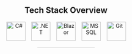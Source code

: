 <br>

<h2 align="center">Tech Stack Overview</h2>

<p align="center">
  <img src="https://cdn.jsdelivr.net/gh/devicons/devicon/icons/csharp/csharp-original.svg" alt="C#" width="50" height="50"/>
  &nbsp;&nbsp;
  <img src="https://cdn.jsdelivr.net/gh/devicons/devicon/icons/dot-net/dot-net-original.svg" alt=".NET" width="50" height="50"/>
  &nbsp;&nbsp;
  <img src="https://cdn.jsdelivr.net/gh/devicons/devicon/icons/blazor/blazor-original.svg" alt="Blazor" width="50" height="50"/>
  &nbsp;&nbsp;
  <img src="https://cdn.jsdelivr.net/gh/devicons/devicon/icons/microsoftsqlserver/microsoftsqlserver-plain.svg" alt="MSSQL" width="50" height="50"/>
  &nbsp;&nbsp;
  <img src="https://cdn.jsdelivr.net/gh/devicons/devicon/icons/git/git-original.svg" alt="Git" width="50" height="50"/>
</p>

<hr style="width:150px; height:1px; background-color:#ccc; border:none; margin:auto;" />
<br>
